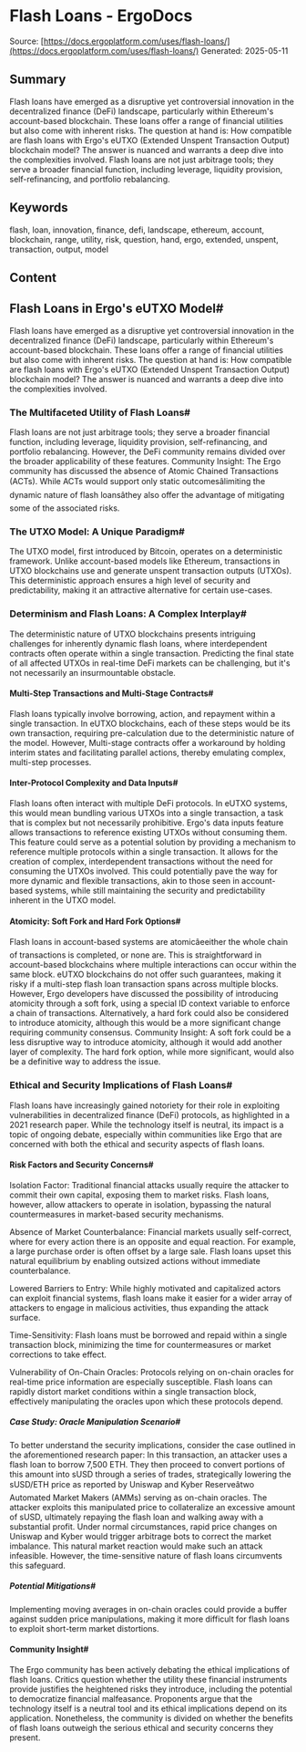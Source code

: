 # Flash Loans - ErgoDocs
Source: [https://docs.ergoplatform.com/uses/flash-loans/](https://docs.ergoplatform.com/uses/flash-loans/)
Generated: 2025-05-11

## Summary
Flash loans have emerged as a disruptive yet controversial innovation in the decentralized finance (DeFi) landscape, particularly within Ethereum's account-based blockchain. These loans offer a range of financial utilities but also come with inherent risks. The question at hand is: How compatible are flash loans with Ergo's eUTXO (Extended Unspent Transaction Output) blockchain model? The answer is nuanced and warrants a deep dive into the complexities involved. Flash loans are not just arbitrage tools; they serve a broader financial function, including leverage, liquidity provision, self-refinancing, and portfolio rebalancing.

## Keywords
flash, loan, innovation, finance, defi, landscape, ethereum, account, blockchain, range, utility, risk, question, hand, ergo, extended, unspent, transaction, output, model

## Content
## Flash Loans in Ergo's eUTXO Model#
Flash loans have emerged as a disruptive yet controversial innovation in the decentralized finance (DeFi) landscape, particularly within Ethereum's account-based blockchain. These loans offer a range of financial utilities but also come with inherent risks. The question at hand is: How compatible are flash loans with Ergo's eUTXO (Extended Unspent Transaction Output) blockchain model? The answer is nuanced and warrants a deep dive into the complexities involved.

### The Multifaceted Utility of Flash Loans#
Flash loans are not just arbitrage tools; they serve a broader financial function, including leverage, liquidity provision, self-refinancing, and portfolio rebalancing. However, the DeFi community remains divided over the broader applicability of these features.
Community Insight: The Ergo community has discussed the absence of Atomic Chained Transactions (ACTs). While ACTs would support only static outcomesâlimiting the dynamic nature of flash loansâthey also offer the advantage of mitigating some of the associated risks.

### The UTXO Model: A Unique Paradigm#
The UTXO model, first introduced by Bitcoin, operates on a deterministic framework. Unlike account-based models like Ethereum, transactions in UTXO blockchains use and generate unspent transaction outputs (UTXOs). This deterministic approach ensures a high level of security and predictability, making it an attractive alternative for certain use-cases.

### Determinism and Flash Loans: A Complex Interplay#
The deterministic nature of UTXO blockchains presents intriguing challenges for inherently dynamic flash loans, where interdependent contracts often operate within a single transaction. Predicting the final state of all affected UTXOs in real-time DeFi markets can be challenging, but it's not necessarily an insurmountable obstacle.

#### Multi-Step Transactions and Multi-Stage Contracts#
Flash loans typically involve borrowing, action, and repayment within a single transaction. In eUTXO blockchains, each of these steps would be its own transaction, requiring pre-calculation due to the deterministic nature of the model. However, Multi-stage contracts offer a workaround by holding interim states and facilitating parallel actions, thereby emulating complex, multi-step processes.

#### Inter-Protocol Complexity and Data Inputs#
Flash loans often interact with multiple DeFi protocols. In eUTXO systems, this would mean bundling various UTXOs into a single transaction, a task that is complex but not necessarily prohibitive. Ergo's data inputs feature allows transactions to reference existing UTXOs without consuming them. This feature could serve as a potential solution by providing a mechanism to reference multiple protocols within a single transaction. It allows for the creation of complex, interdependent transactions without the need for consuming the UTXOs involved. This could potentially pave the way for more dynamic and flexible transactions, akin to those seen in account-based systems, while still maintaining the security and predictability inherent in the UTXO model.

#### Atomicity: Soft Fork and Hard Fork Options#
Flash loans in account-based systems are atomicâeeither the whole chain of transactions is completed, or none are. This is straightforward in account-based blockchains where multiple interactions can occur within the same block. eUTXO blockchains do not offer such guarantees, making it risky if a multi-step flash loan transaction spans across multiple blocks. However, Ergo developers have discussed the possibility of introducing atomicity through a soft fork, using a special ID context variable to enforce a chain of transactions. Alternatively, a hard fork could also be considered to introduce atomicity, although this would be a more significant change requiring community consensus.
Community Insight: A soft fork could be a less disruptive way to introduce atomicity, although it would add another layer of complexity. The hard fork option, while more significant, would also be a definitive way to address the issue.

### Ethical and Security Implications of Flash Loans#
Flash loans have increasingly gained notoriety for their role in exploiting vulnerabilities in decentralized finance (DeFi) protocols, as highlighted in a 2021 research paper. While the technology itself is neutral, its impact is a topic of ongoing debate, especially within communities like Ergo that are concerned with both the ethical and security aspects of flash loans.

#### Risk Factors and Security Concerns#
Isolation Factor: Traditional financial attacks usually require the attacker to commit their own capital, exposing them to market risks. Flash loans, however, allow attackers to operate in isolation, bypassing the natural countermeasures in market-based security mechanisms.


Absence of Market Counterbalance: Financial markets usually self-correct, where for every action there is an opposite and equal reaction. For example, a large purchase order is often offset by a large sale. Flash loans upset this natural equilibrium by enabling outsized actions without immediate counterbalance.


Lowered Barriers to Entry: While highly motivated and capitalized actors can exploit financial systems, flash loans make it easier for a wider array of attackers to engage in malicious activities, thus expanding the attack surface.


Time-Sensitivity: Flash loans must be borrowed and repaid within a single transaction block, minimizing the time for countermeasures or market corrections to take effect.


Vulnerability of On-Chain Oracles: Protocols relying on on-chain oracles for real-time price information are especially susceptible. Flash loans can rapidly distort market conditions within a single transaction block, effectively manipulating the oracles upon which these protocols depend.

##### Case Study: Oracle Manipulation Scenario#
To better understand the security implications, consider the case outlined in the aforementioned research paper:
In this transaction, an attacker uses a flash loan to borrow 7,500 ETH. They then proceed to convert portions of this amount into sUSD through a series of trades, strategically lowering the sUSD/ETH price as reported by Uniswap and Kyber Reserveâtwo Automated Market Makers (AMMs) serving as on-chain oracles. The attacker exploits this manipulated price to collateralize an excessive amount of sUSD, ultimately repaying the flash loan and walking away with a substantial profit.
Under normal circumstances, rapid price changes on Uniswap and Kyber would trigger arbitrage bots to correct the market imbalance. This natural market reaction would make such an attack infeasible. However, the time-sensitive nature of flash loans circumvents this safeguard.

##### Potential Mitigations#
Implementing moving averages in on-chain oracles could provide a buffer against sudden price manipulations, making it more difficult for flash loans to exploit short-term market distortions.

#### Community Insight#
The Ergo community has been actively debating the ethical implications of flash loans. Critics question whether the utility these financial instruments provide justifies the heightened risks they introduce, including the potential to democratize financial malfeasance. Proponents argue that the technology itself is a neutral tool and its ethical implications depend on its application. Nonetheless, the community is divided on whether the benefits of flash loans outweigh the serious ethical and security concerns they present.

